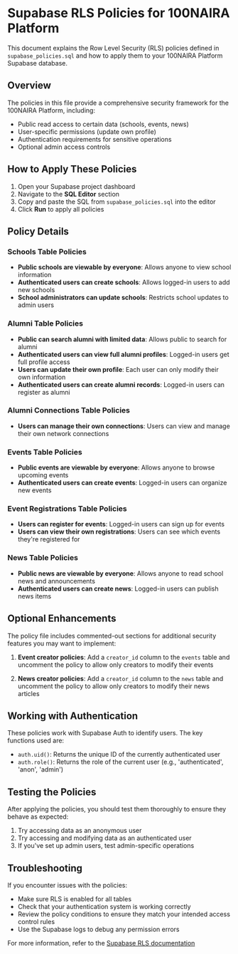 # Supabase RLS Policies for 100NAIRA Platform

This document explains the Row Level Security (RLS) policies defined in `supabase_policies.sql` and how to apply them to your 100NAIRA Platform Supabase database.

## Overview

The policies in this file provide a comprehensive security framework for the 100NAIRA Platform, including:

- Public read access to certain data (schools, events, news)
- User-specific permissions (update own profile)
- Authentication requirements for sensitive operations
- Optional admin access controls

## How to Apply These Policies

1. Open your Supabase project dashboard
2. Navigate to the **SQL Editor** section
3. Copy and paste the SQL from `supabase_policies.sql` into the editor
4. Click **Run** to apply all policies

## Policy Details

### Schools Table Policies
- **Public schools are viewable by everyone**: Allows anyone to view school information
- **Authenticated users can create schools**: Allows logged-in users to add new schools
- **School administrators can update schools**: Restricts school updates to admin users

### Alumni Table Policies
- **Public can search alumni with limited data**: Allows public to search for alumni
- **Authenticated users can view full alumni profiles**: Logged-in users get full profile access
- **Users can update their own profile**: Each user can only modify their own information
- **Authenticated users can create alumni records**: Logged-in users can register as alumni

### Alumni Connections Table Policies
- **Users can manage their own connections**: Users can view and manage their own network connections

### Events Table Policies
- **Public events are viewable by everyone**: Allows anyone to browse upcoming events
- **Authenticated users can create events**: Logged-in users can organize new events

### Event Registrations Table Policies
- **Users can register for events**: Logged-in users can sign up for events
- **Users can view their own registrations**: Users can see which events they're registered for

### News Table Policies
- **Public news are viewable by everyone**: Allows anyone to read school news and announcements
- **Authenticated users can create news**: Logged-in users can publish news items

## Optional Enhancements

The policy file includes commented-out sections for additional security features you may want to implement:

1. **Event creator policies**: Add a `creator_id` column to the `events` table and uncomment the policy to allow only creators to modify their events

2. **News creator policies**: Add a `creator_id` column to the `news` table and uncomment the policy to allow only creators to modify their news articles

## Working with Authentication

These policies work with Supabase Auth to identify users. The key functions used are:

- `auth.uid()`: Returns the unique ID of the currently authenticated user
- `auth.role()`: Returns the role of the current user (e.g., 'authenticated', 'anon', 'admin')

## Testing the Policies

After applying the policies, you should test them thoroughly to ensure they behave as expected:

1. Try accessing data as an anonymous user
2. Try accessing and modifying data as an authenticated user
3. If you've set up admin users, test admin-specific operations

## Troubleshooting

If you encounter issues with the policies:

- Make sure RLS is enabled for all tables
- Check that your authentication system is working correctly
- Review the policy conditions to ensure they match your intended access control rules
- Use the Supabase logs to debug any permission errors

For more information, refer to the [Supabase RLS documentation](https://supabase.com/docs/guides/auth/row-level-security)